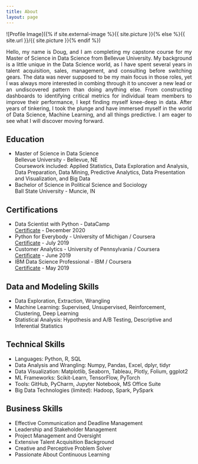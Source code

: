 ```yaml
---
title: About
layout: page
---
```

![Profile Image]({% if site.external-image %}{{ site.picture }}{% else %}{{ site.url }}/{{ site.picture }}{% endif %})

<p align="justify">Hello, my name is Doug, and I am completing my capstone course for my Master of Science in Data Science from Bellevue University. My background is a little unique in the Data Science world, as I have spent several years in talent acquisition, sales, management, and consulting before switching gears. The data was never supposed to be my main focus in those roles, yet I was always more interested in combing through it to uncover a new lead or an undiscovered pattern than doing anything else. From constructing dashboards to identifying critical metrics for individual team members to improve their performance, I kept finding myself knee-deep in data. After years of tinkering, I took the plunge and have immersed myself in the world of Data Science, Machine Learning, and all things predictive. I am eager to see what I will discover moving forward.</p>

<style>
dd { 
  display: block;
  margin-left: 0px;
}
</style>

<h2>Education</h2>

<ul>
	<li>Master of Science in Data Science
	<dd>Bellevue University - Bellevue, NE</dd>
	<dd>Coursework included: Applied Statistics, Data Exploration and Analysis, Data Preparation, Data Mining, Predictive Analytics, Data Presentation and Visualization, and Big Data</dd></li>
	<li>Bachelor of Science in Political Science and Sociology
	<dd>Ball State University - Muncie, IN</dd></li>
</ul>

<h2>Certifications</h2>

<ul>
	<li>Data Scientist with Python - DataCamp
		<dd><a href="https://www.datacamp.com/statement-of-accomplishment/track/69ad72f42720fe75ab27ac33644283403d75d970">Certificate</a> - December 2020</dd></li>
	<li>Python for Everybody - University of Michigan / Coursera
		<dd><a href="https://www.coursera.org/account/accomplishments/specialization/certificate/L9VNF5QV582R">Certificate</a> - July 2019</dd></li>
	<li>Customer Analytics - University of Pennsylvania / Coursera
		<dd><a href="https://www.coursera.org/account/accomplishments/certificate/ZBG8PB8PUGCR">Certificate</a> - June 2019</dd></li>
	<li>IBM Data Science Professional - IBM / Coursera
		  <dd><a href="https://www.coursera.org/account/accomplishments/specialization/certificate/QZUJQK6TX9FM">Certificate</a> - May 2019</dd></li>
</ul>

<h2>Data and Modeling Skills</h2>

<ul>
	<li>Data Exploration, Extraction, Wrangling</li>
	<li>Machine Learning: Supervised, Unsupervised, Reinforcement, Clustering, Deep Learning</li>
	<li>Statistical Analysis: Hypothesis and A/B Testing, Descriptive and Inferential Statistics</li>
</ul>

<h2>Technical Skills</h2>

<ul>
	<li>Languages: Python, R, SQL</li>
	<li>Data Analysis and Wrangling: Numpy, Pandas, Excel, dplyr, tidyr</li>
	<li>Data Visualization: Matplotlib, Seaborn, Tableau, Plotly, Folium, ggplot2</li>
	<li>ML Frameworks: Scikit-Learn, TensorFlow, PyTorch</li>
	<li>Tools: GitHub, PyCharm, Jupyter Notebook, MS Office Suite</li>
	<li>Big Data Technologies (limited): Hadoop, Spark, PySpark</li>
</ul>

<h2>Business Skills</h2>

<ul>
	<li>Effective Communication and Deadline Management</li>
	<li>Leadership and Stakeholder Management</li>
	<li>Project Management and Oversight</li>
	<li>Extensive Talent Acquisition Background</li>
	<li>Creative and Perceptive Problem Solver </li>
	<li>Passionate About Continuous Learning</li>
</ul>
